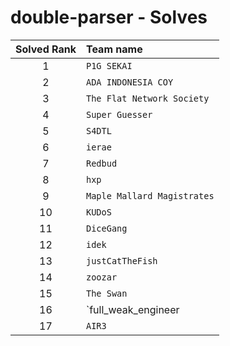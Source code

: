 # double-parser - Solves
| Solved Rank | Team name |
|:-----------:|:----------|
| 1 | `P1G SEKAI` |
| 2 | `ADA INDONESIA COY` |
| 3 | `The Flat Network Society` |
| 4 | `Super Guesser` |
| 5 | `S4DTL` |
| 6 | `ierae` |
| 7 | `Redbud` |
| 8 | `hxp` |
| 9 | `Maple Mallard Magistrates` |
| 10 | `KUDoS` |
| 11 | `DiceGang` |
| 12 | `idek` |
| 13 | `justCatTheFish` |
| 14 | `zoozar` |
| 15 | `The Swan` |
| 16 | `full_weak_engineer | Please subscribe! -> https://asusn.online` |
| 17 | `AIR3` |